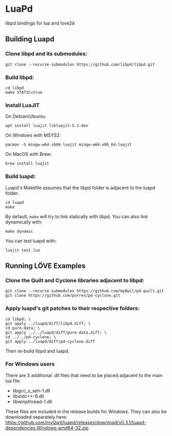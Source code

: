 # LuaPd
libpd bindings for lua and love2d

## Building Luapd

### Clone libpd and its submodules:

    git clone --recurse-submodules https://github.com/libpd/libpd.git

### Build libpd:

    cd libpd
    make STATIC=true

### Install LuaJIT

On Debian/Ubuntu:

    apt install luajit libluajit-5.1-dev

On Windows with MSYS2:

    pacman -S mingw-w64-i686-luajit mingw-w64-x86_64-luajit

On MacOS with Brew:

    brew install luajit

### Build luapd:

Luapd's Makefile assumes that the libpd folder is adjacent to the luapd folder.

    cd luapd
    make

By default, `make` will try to link statically with libpd. You can also link dynamically with:

    make dynamic

You can test luapd with:

    luajit test.lua

## Running LÖVE Examples

### Clone the Quilt and Cyclone libraries adjacent to libpd:

    git clone --recurse-submodules https://github.com/myQwil/pd-quilt.git
    git clone https://github.com/porres/pd-cyclone.git

### Apply luapd's git patches to their respective folders:

    cd libpd; \
    git apply ../luapd/diff/libpd.diff; \
    cd pure-data; \
    git apply ../../luapd/diff/pure-data.diff; \
    cd ../../pd-cyclone; \
    git apply ../luapd/diff/pd-cyclone.diff

Then re-build libpd and luapd.

### For Windows users

There are 3 additional .dll files that need to be placed adjacent to the main lua file:

- libgcc_s_seh-1.dll
- libstdc++-6.dll
- libwinpthread-1.dll

These files are included in the release builds for Windows. They can also be downloaded separately here: <https://github.com/myQwil/luapd/releases/download/v0.3.1/luapd-dependencies.Windows-amd64-32.zip>
